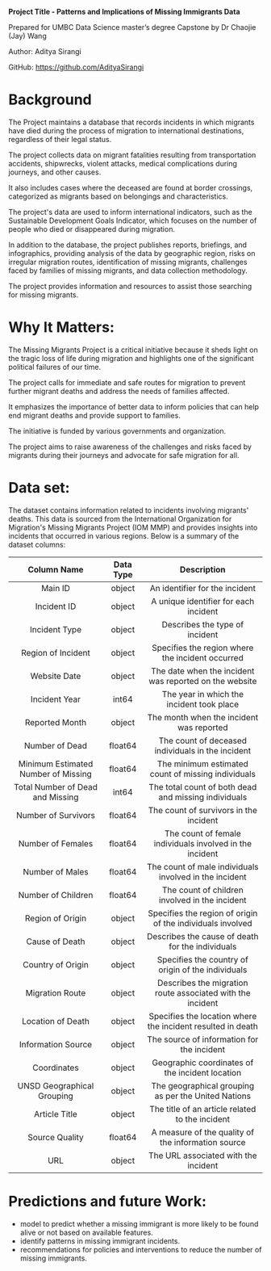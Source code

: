 ﻿**Project Title - Patterns and Implications of Missing Immigrants Data**

Prepared for UMBC Data Science master’s degree Capstone by Dr Chaojie (Jay) Wang

Author: Aditya Sirangi

GitHub: <https://github.com/AdityaSirangi>

# Background

The Project maintains a database that records incidents in which migrants have died during the process of migration to international destinations, regardless of their legal status.

The project collects data on migrant fatalities resulting from transportation accidents, shipwrecks, violent attacks, medical complications during journeys, and other causes.

It also includes cases where the deceased are found at border crossings, categorized as migrants based on belongings and characteristics.

The project's data are used to inform international indicators, such as the Sustainable Development Goals Indicator, which focuses on the number of people who died or disappeared during migration.

In addition to the database, the project publishes reports, briefings, and infographics, providing analysis of the data by geographic region, risks on irregular migration routes, identification of missing migrants, challenges faced by families of missing migrants, and data collection methodology.

The project provides information and resources to assist those searching for missing migrants.

# Why It Matters:

The Missing Migrants Project is a critical initiative because it sheds light on the tragic loss of life during migration and highlights one of the significant political failures of our time.

The project calls for immediate and safe routes for migration to prevent further migrant deaths and address the needs of families affected.

It emphasizes the importance of better data to inform policies that can help end migrant deaths and provide support to families.

The initiative is funded by various governments and organization.

The project aims to raise awareness of the challenges and risks faced by migrants during their journeys and advocate for safe migration for all.

# Data set:

The dataset contains information related to incidents involving migrants' deaths. This data is sourced from the International Organization for Migration's Missing Migrants Project (IOM MMP) and provides insights into incidents that occurred in various regions. Below is a summary of the dataset columns:

|**Column Name**|**Data Type**|**Description**|
| :-: | :-: | :-: |
|Main ID|object|An identifier for the incident|
|Incident ID|object|A unique identifier for each incident|
|Incident Type|object|Describes the type of incident|
|Region of Incident|object|Specifies the region where the incident occurred|
|Website Date|object|The date when the incident was reported on the website|
|Incident Year|int64|The year in which the incident took place|
|Reported Month|object|The month when the incident was reported|
|Number of Dead|float64|The count of deceased individuals in the incident|
|Minimum Estimated Number of Missing|float64|The minimum estimated count of missing individuals|
|Total Number of Dead and Missing|int64|The total count of both dead and missing individuals|
|Number of Survivors|float64|The count of survivors in the incident|
|Number of Females|float64|The count of female individuals involved in the incident|
|Number of Males|float64|The count of male individuals involved in the incident|
|Number of Children|float64|The count of children involved in the incident|
|Region of Origin|object|Specifies the region of origin of the individuals involved|
|Cause of Death|object|Describes the cause of death for the individuals|
|Country of Origin|object|Specifies the country of origin of the individuals|
|Migration Route|object|Describes the migration route associated with the incident|
|Location of Death|object|Specifies the location where the incident resulted in death|
|Information Source|object|The source of information for the incident|
|Coordinates|object|Geographic coordinates of the incident location|
|UNSD Geographical Grouping|object|The geographical grouping as per the United Nations|
|Article Title|object|The title of an article related to the incident|
|Source Quality|float64|A measure of the quality of the information source|
|URL|object|The URL associated with the incident|




# Predictions and future Work:

- model to predict whether a missing immigrant is more likely to be found alive or not based on available features.
- identify patterns in missing immigrant incidents.
- recommendations for policies and interventions to reduce the number of missing immigrants.

